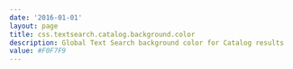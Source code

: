 ```yaml
---
date: '2016-01-01'
layout: page
title: css.textsearch.catalog.background.color
description: Global Text Search background color for Catalog results
value: #F0F7F9 
---
```

